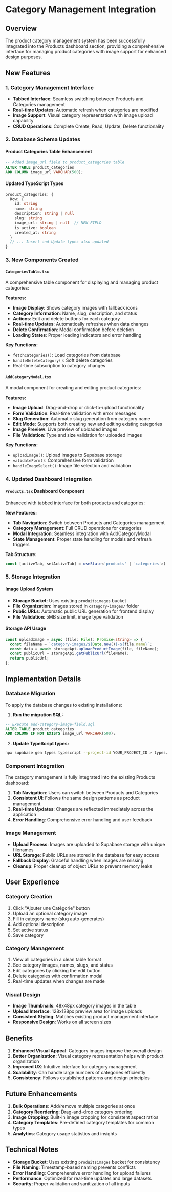 # Category Management Integration

## Overview

The product category management system has been successfully integrated into the Products dashboard section, providing a comprehensive interface for managing product categories with image support for enhanced design purposes.

## New Features

### 1. Category Management Interface
- **Tabbed Interface**: Seamless switching between Products and Categories management
- **Real-time Updates**: Automatic refresh when categories are modified
- **Image Support**: Visual category representation with image upload capability
- **CRUD Operations**: Complete Create, Read, Update, Delete functionality

### 2. Database Schema Updates

#### Product Categories Table Enhancement
```sql
-- Added image_url field to product_categories table
ALTER TABLE product_categories 
ADD COLUMN image_url VARCHAR(500);
```

#### Updated TypeScript Types
```typescript
product_categories: {
  Row: {
    id: string
    name: string
    description: string | null
    slug: string
    image_url: string | null  // NEW FIELD
    is_active: boolean
    created_at: string
  }
  // ... Insert and Update types also updated
}
```

### 3. New Components Created

#### `CategoriesTable.tsx`
A comprehensive table component for displaying and managing product categories:

**Features:**
- **Image Display**: Shows category images with fallback icons
- **Category Information**: Name, slug, description, and status
- **Actions**: Edit and delete buttons for each category
- **Real-time Updates**: Automatically refreshes when data changes
- **Delete Confirmation**: Modal confirmation before deletion
- **Loading States**: Proper loading indicators and error handling

**Key Functions:**
- `fetchCategories()`: Load categories from database
- `handleDeleteCategory()`: Soft delete categories
- Real-time subscription to category changes

#### `AddCategoryModal.tsx`
A modal component for creating and editing product categories:

**Features:**
- **Image Upload**: Drag-and-drop or click-to-upload functionality
- **Form Validation**: Real-time validation with error messages
- **Slug Generation**: Automatic slug generation from category name
- **Edit Mode**: Supports both creating new and editing existing categories
- **Image Preview**: Live preview of uploaded images
- **File Validation**: Type and size validation for uploaded images

**Key Functions:**
- `uploadImage()`: Upload images to Supabase storage
- `validateForm()`: Comprehensive form validation
- `handleImageSelect()`: Image file selection and validation

### 4. Updated Dashboard Integration

#### `Products.tsx` Dashboard Component
Enhanced with tabbed interface for both products and categories:

**New Features:**
- **Tab Navigation**: Switch between Products and Categories management
- **Category Management**: Full CRUD operations for categories
- **Modal Integration**: Seamless integration with AddCategoryModal
- **State Management**: Proper state handling for modals and refresh triggers

**Tab Structure:**
```typescript
const [activeTab, setActiveTab] = useState<'products' | 'categories'>('products');
```

### 5. Storage Integration

#### Image Upload System
- **Storage Bucket**: Uses existing `produitsimages` bucket
- **File Organization**: Images stored in `category-images/` folder
- **Public URLs**: Automatic public URL generation for frontend display
- **File Validation**: 5MB size limit, image type validation

#### Storage API Usage
```typescript
const uploadImage = async (file: File): Promise<string> => {
  const fileName = `category-images/${Date.now()}-${file.name}`;
  const data = await storageApi.uploadProductImage(file, fileName);
  const publicUrl = storageApi.getPublicUrl(fileName);
  return publicUrl;
};
```

## Implementation Details

### Database Migration
To apply the database changes to existing installations:

1. **Run the migration SQL:**
```sql
-- Execute add-category-image-field.sql
ALTER TABLE product_categories 
ADD COLUMN IF NOT EXISTS image_url VARCHAR(500);
```

2. **Update TypeScript types:**
```bash
npx supabase gen types typescript --project-id YOUR_PROJECT_ID > types/database.ts
```

### Component Integration
The category management is fully integrated into the existing Products dashboard:

1. **Tab Navigation**: Users can switch between Products and Categories
2. **Consistent UI**: Follows the same design patterns as product management
3. **Real-time Updates**: Changes are reflected immediately across the application
4. **Error Handling**: Comprehensive error handling and user feedback

### Image Management
- **Upload Process**: Images are uploaded to Supabase storage with unique filenames
- **URL Storage**: Public URLs are stored in the database for easy access
- **Fallback Display**: Graceful handling when images are missing
- **Cleanup**: Proper cleanup of object URLs to prevent memory leaks

## User Experience

### Category Creation
1. Click "Ajouter une Catégorie" button
2. Upload an optional category image
3. Fill in category name (slug auto-generates)
4. Add optional description
5. Set active status
6. Save category

### Category Management
1. View all categories in a clean table format
2. See category images, names, slugs, and status
3. Edit categories by clicking the edit button
4. Delete categories with confirmation modal
5. Real-time updates when changes are made

### Visual Design
- **Image Thumbnails**: 48x48px category images in the table
- **Upload Interface**: 128x128px preview area for image uploads
- **Consistent Styling**: Matches existing product management interface
- **Responsive Design**: Works on all screen sizes

## Benefits

1. **Enhanced Visual Appeal**: Category images improve the overall design
2. **Better Organization**: Visual category representation helps with product organization
3. **Improved UX**: Intuitive interface for category management
4. **Scalability**: Can handle large numbers of categories efficiently
5. **Consistency**: Follows established patterns and design principles

## Future Enhancements

1. **Bulk Operations**: Add/remove multiple categories at once
2. **Category Reordering**: Drag-and-drop category ordering
3. **Image Cropping**: Built-in image cropping for consistent aspect ratios
4. **Category Templates**: Pre-defined category templates for common types
5. **Analytics**: Category usage statistics and insights

## Technical Notes

- **Storage Bucket**: Uses existing `produitsimages` bucket for consistency
- **File Naming**: Timestamp-based naming prevents conflicts
- **Error Handling**: Comprehensive error handling for upload failures
- **Performance**: Optimized for real-time updates and large datasets
- **Security**: Proper validation and sanitization of all inputs 